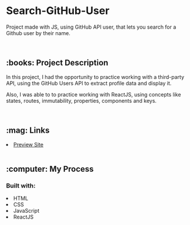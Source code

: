 # Search-GitHub-User
<p>Project made with JS, using GitHub API user, that lets you search for a Github user by their name.</p>
<br/>
<h2>:books: Project Description</h2>
<p>In this project, I had the opportunity to practice working with a third-party API, using the GitHub Users API to extract profile data and display it.</p>
<p>Also, I was able to to practice working with ReactJS, using concepts like states, routes, immutability, properties, components and keys.</p>

<p dir="auto"> </p>
<br/>
<h2>:mag: Links</h2>
<li><a href="https://maricastroc-search-github-user.netlify.app/" target="_blank">Preview Site</a></li>
<br/>
<h2>:computer: My Process</h2>
<h3>Built with:</h3>
<li>HTML</li>
<li>CSS</li>
<li>JavaScript</li>
<li>ReactJS</li>
